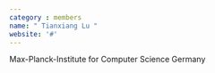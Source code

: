 ```yaml
---
category : members
name: " Tianxiang Lu " 
website: '#'
---
```

Max-Planck-Institute for Computer Science
Germany

